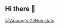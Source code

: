 ## Hi there 👋


 [![Anurag's GitHub stats](https://github-readme-stats.vercel.app/api?username=LucassolHenrique )](https://github.com/anuraghazra/github-readme-stats)

